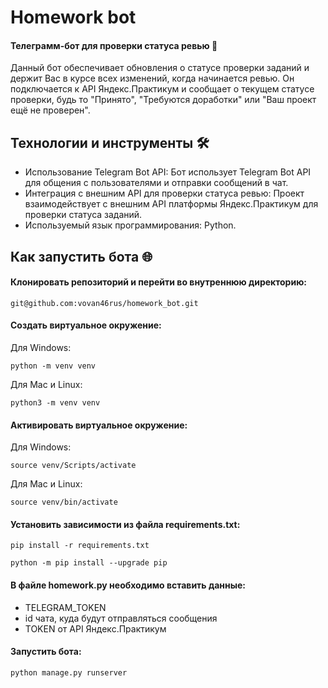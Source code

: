 # Homework bot


####  Телеграмм-бот для проверки статуса ревью 🤖

Данный бот обеспечивает обновления о статусе проверки заданий и держит Вас в курсе всех изменений, когда начинается ревью. Он подключается к API Яндекс.Практикум и сообщает о текущем статусе проверки, будь то "Принято", "Требуются доработки" или "Ваш проект ещё не проверен".

## Технологии и инструменты 🛠️
- Использование Telegram Bot API: Бот использует Telegram Bot API для общения с пользователями и отправки сообщений в чат.
- Интеграция с внешним API для проверки статуса ревью: Проект взаимодействует с внешним API платформы Яндекс.Практикум для проверки статуса заданий.
- Используемый язык программирования: Python.

## Как запустить бота 🌐

#### Клонировать репозиторий и перейти во внутреннюю директорию:

```
git@github.com:vovan46rus/homework_bot.git
```
#### Cоздать виртуальное окружение:
Для Windows:
```
python -m venv venv
```
Для Mac и Linux:
```
python3 -m venv venv
```
#### Активировать виртуальное окружение:
Для Windows:
```
source venv/Scripts/activate
```
Для Mac и Linux:
```
source venv/bin/activate
```
#### Установить зависимости из файла requirements.txt:
```
pip install -r requirements.txt
```
```
python -m pip install --upgrade pip
```
#### В файле homework.py необходимо вставить данные:
- TELEGRAM_TOKEN
- id чата, куда будут отправляться сообщения
- TOKEN от API Яндекс.Практикум

#### Запустить бота:
```
python manage.py runserver
```